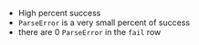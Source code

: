 - High percent success
- `ParseError` is a very small percent of success
- there are 0 `ParseError` in the `fail` row
